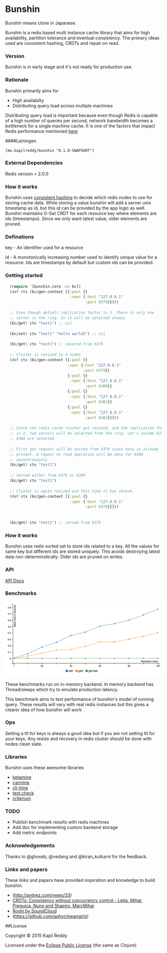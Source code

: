 # Bunshin

Bunshin means clone in Japanese.

Bunshin is a redis based multi instance cache library that aims for high availability, partition tolerance and eventual consistency. The primary ideas used are consistent hashing, CRDTs and repair on read.


### Version
Bunshin is in early stage and it's not ready for production use.

### Rationale

Bunshin primarily aims for

- High availabilty
- Distributing query load across multiple machines

Distributing query load is important because even though Redis is capable of a high number of queries per second, network bandwidth becomes a bottleneck for a single machine cache. It is one of the factors that impact Redis performance mentioned [here](http://redis.io/topics/benchmarks)


####Leiningen
```
[me.kapilreddy/bunshin "0.1.0-SNAPSHOT"]
```

### External Dependencies

Redis version > 2.0.0


### How it works

Bunshin uses [consistent hashing](http://en.wikipedia.org/wiki/Consistent_hashing) to decide which redis nodes to use for storing cache data. While storing a value bunshin will add a server unix timestamp as id, but this id can be provided by the app logic as well. Bunshin maintains G-Set CRDT for each resource key where elements are ids (timestamps). Since we only want latest value, older elements are pruned.


### Definations

key - An identifier used for a resource

id - A monotonically increasing number used to identify unique value for a resource. Ids are timestamps by default but custom ids can be provided.


### Getting started

```clojure
  (require '[bunshin.core :as bc])
  (def ctx (bc/gen-context [{:pool {}
                             :spec {:host "127.0.0.1"
                                    :port 6379}}]))

  ;; Even though defualt replication factor is 2. There is only one
  ;; server in the ring. So it will be selected always
  (bc/get! ctx "test1") ;; nil

  (bc/set! ctx "test1" "hello world3") ;; nil

  (bc/get! ctx "test1") ;; severed from 6379

  ;; Cluster is resized to 4 nodes
  (def ctx (bc/gen-context [{:pool {}
                            :spec {:host "127.0.0.1"
                                   :port 6379}}
                            {:pool {}
                             :spec {:host "127.0.0.1"
                                    :port 6380}}
                            {:pool {}
                             :spec {:host "127.0.0.1"
                                    :port 6381}}
                            {:pool {}
                             :spec {:host "127.0.0.1"
                                    :port 6382}}]))

  ;; Since the redis cache cluster got resized, and the replication factor
  ;; is 2, two servers will be selected from the ring. Let's assume 6379 and
  ;; 6380 are selected

  ;; First get request will be served from 6379 since data is already
  ;; present. A repair on read operation will be done for 6380
  ;; asynchronously
  (bc/get! ctx "test1")

  ;; served either from 6379 or 6380
  (bc/get! ctx "test1")

  ;; Cluster is again resized and this time it has shrunk.
  (def ctx (bc/gen-context [{:pool {}
                             :spec {:host "127.0.0.1"
                                    :port 6379}}]))


  (bc/get! ctx "test1") ;; served from 6379
```

### How it works

Bunshin uses redis sorted set to store ids related to a key. All the values for same key but different ids are stored uniquely. This avoids destroying latest data non-determinstically. Older ids are pruned on writes.


### API

[API Docs](http://kapilreddy.github.io/bunshin/bunshin.core.html)

### Benchmarks

![Bunshin commands benchmark](benchmarks/benchmarks.png?raw=true "Bunshin commands benchmark on in-memory backend")

These benchmarks run on in-memory backend. In memory backend has Thread/sleeps which try to emulate production latency.

This benchmark aims to test performance of bunshin's model of running query. These results will vary with real redis instances but this gives a clearer idea of how bunshin will work

### Ops

Setting a ttl for keys is always a good idea but if you are not setting ttl for your keys. Any resize and recovery in redis cluster should be done with nodes clean slate.

### Libraries
Bunshin uses these awesome libraries

- [ketamine](https://github.com/ghoseb/ketamine)
- [carmine](https://github.com/ptaoussanis/carmine)
- [clj-time](https://github.com/clj-time/clj-time)
- [test.check](https://github.com/clojure/test.check)
- [criterium](https://github.com/hugoduncan/criterium)

### TODO
- Publish benchmark results with redis machines
- Add doc for implementing custom backend storage
- Add metric endpoints

### Acknowledgements
Thanks to @ghoseb, @vedang and @kiran_kulkarni for the feedback.

### Links and papers
These links and papers have provided inspiration and knowledge to build bunshin.

- (http://antirez.com/news/33)
- [CRDTs: Consistency without concurrency control - Letia, Mihai; Preguiça, Nuno and Shapiro, MarcMihai](http://pagesperso-systeme.lip6.fr/Marc.Shapiro/papers/RR-6956.pdf)
- [Roshi by SoundCloud](https://github.com/soundcloud/roshi)
- (https://github.com/aphyr/meangirls)



##License

Copyright © 2015 Kapil Reddy

Licensed under the [Eclipse Public License](http://www.eclipse.org/legal/epl-v10.html) (the same as Clojure)
